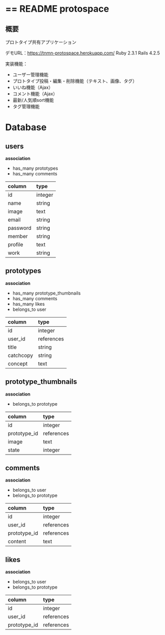 == README
protospace
====
## 概要
プロトタイプ共有アプリケーション

デモURL：https://tnmn-protospace.herokuapp.com/
Ruby 2.3.1
Rails 4.2.5

実装機能：
- ユーザー管理機能
- プロトタイプ投稿・編集・削除機能（テキスト、画像、タグ）
- いいね機能（Ajax）
- コメント機能（Ajax）
- 最新/人気順sort機能
- タグ管理機能

# Database

## users

**association**
- has_many prototypes
- has_many comments

|column  |type   |
|:---|:---|
|id  |integer  |
|name  |string |
|image|text|
|email|string|
|password|string|
|member|string|
|profile|text|
|work|string|

## prototypes

**association**
- has_many prototype_thumbnails
- has_many comments
- has_many likes
- belongs_to user


|column  |type  |
|:-------|:-------|
|id|integer|
|user_id|references|
|title|string|
|catchcopy|string|
|concept|text|

## prototype_thumbnails

**association**
- belongs_to prototype


|column  |type  |
|:-------|:-------|
|id|integer|
|prototype_id|references|
|image|text|
|state|integer|

## comments

**association**
- belongs_to user
- belongs_to prototype


|column  |type  |
|:-------|:-------|
|id|integer|
|user_id|references|
|prototype_id|references|
|content|text|

## likes

**association**
- belongs_to user
- belongs_to prototype

|column  |type  |
|:-------|:-------|
|id|integer|
|user_id|references|
|prototype_id|references|
